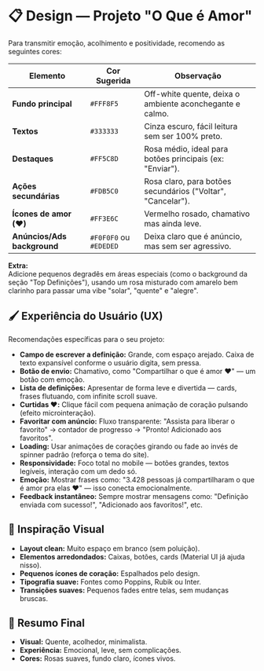 # 📋 Design — Projeto "O Que é Amor"


Para transmitir emoção, acolhimento e positividade, recomendo as seguintes cores:

| Elemento                  | Cor Sugerida     | Observação                                           |
|---------------------------|------------------|------------------------------------------------------|
| **Fundo principal**       | `#FFF8F5`        | Off-white quente, deixa o ambiente aconchegante e calmo. |
| **Textos**                | `#333333`        | Cinza escuro, fácil leitura sem ser 100% preto.      |
| **Destaques**             | `#FF5C8D`        | Rosa médio, ideal para botões principais (ex: "Enviar"). |
| **Ações secundárias**     | `#FDB5C0`        | Rosa claro, para botões secundários ("Voltar", "Cancelar"). |
| **Ícones de amor (❤️)**   | `#FF3E6C`        | Vermelho rosado, chamativo mas ainda leve.           |
| **Anúncios/Ads background** | `#F0F0F0` ou `#EDEDED` | Deixa claro que é anúncio, mas sem ser agressivo. |

**Extra:**  
Adicione pequenos degradês em áreas especiais (como o background da seção "Top Definições"), usando um rosa misturado com amarelo bem clarinho para passar uma vibe "solar", "quente" e "alegre".

## 🖌️ Experiência do Usuário (UX)

Recomendações específicas para o seu projeto:

- **Campo de escrever a definição:** Grande, com espaço arejado. Caixa de texto expansível conforme o usuário digita, sem pressa.
- **Botão de envio:** Chamativo, como "Compartilhar o que é amor ❤️" — um botão com emoção.
- **Lista de definições:** Apresentar de forma leve e divertida — cards, frases flutuando, com infinite scroll suave.
- **Curtidas ❤️:** Clique fácil com pequena animação de coração pulsando (efeito microinteração).
- **Favoritar com anúncio:** Fluxo transparente: "Assista para liberar o favorito" → contador de progresso → "Pronto! Adicionado aos favoritos".
- **Loading:** Usar animações de corações girando ou fade ao invés de spinner padrão (reforça o tema do site).
- **Responsividade:** Foco total no mobile — botões grandes, textos legíveis, interação com um dedo só.
- **Emoção:** Mostrar frases como: "3.428 pessoas já compartilharam o que é amor pra elas ❤️" — isso conecta emocionalmente.
- **Feedback instantâneo:** Sempre mostrar mensagens como: "Definição enviada com sucesso!", "Adicionado aos favoritos!", etc.

## 📸 Inspiração Visual

- **Layout clean:** Muito espaço em branco (sem poluição).
- **Elementos arredondados:** Caixas, botões, cards (Material UI já ajuda nisso).
- **Pequenos ícones de coração:** Espalhados pelo design.
- **Tipografia suave:** Fontes como Poppins, Rubik ou Inter.
- **Transições suaves:** Pequenos fades entre telas, sem mudanças bruscas.

## 🎯 Resumo Final

- **Visual:** Quente, acolhedor, minimalista.
- **Experiência:** Emocional, leve, sem complicações.
- **Cores:** Rosas suaves, fundo claro, ícones vivos.